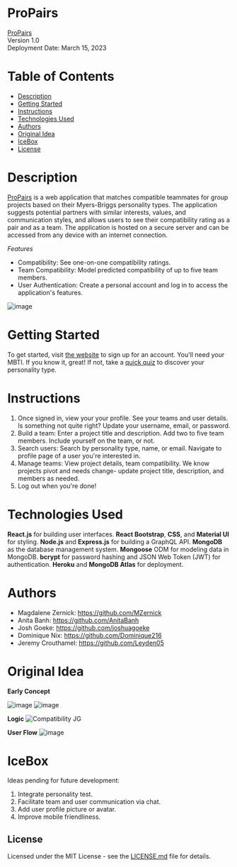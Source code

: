 # ProPairs
[ProPairs](https://pro-pairs.herokuapp.com/)  
Version 1.0  
Deployment Date: March 15, 2023

# Table of Contents
- [Description](#description)
- [Getting Started](#getting-started)
- [Instructions](#instructions)
- [Technologies Used](#technologies-used)
- [Authors](#authors)
- [Original Idea](#original-idea)
- [IceBox](#icebox)
- [License](#license)

# Description

[ProPairs](https://pro-pairs.herokuapp.com/) is a web application that matches compatible teammates for group projects based on their Myers-Briggs personality types. The application suggests potential partners with similar interests, values, and communication styles, and allows users to see their compatibility rating as a pair and as a team. The application is hosted on a secure server and can be accessed from any device with an internet connection.  

*Features*
- Compatibility: See one-on-one compatibility ratings.
- Team Compatibility:  Model predicted compatibility of up to five team members.
- User Authentication: Create a personal account and log in to access the application's features.

![image](https://user-images.githubusercontent.com/120350675/225492786-b6d5632d-1ad2-451b-99f3-c9bfd08a7928.png)


# Getting Started

To get started,  visit [the website](https://pro-pairs.herokuapp.com/) to sign up for an account. You'll need your MBTI. If you know it, great! If not, take a [quick quiz](https://www.16personalities.com/free-personality-test) to discover your personality type. 

# Instructions

1. Once signed in, view your your profile. See your teams and user details. Is something not quite right? Update your username, email, or password. 
2. Build a team: Enter a project title and description. Add two to five team members. Include yourself on the team, or not.
3. Search users: Search by personality type, name, or email. Navigate to profile page of a user you're interested in.
4. Manage teams: View project details, team compatibility. We know projects pivot and needs change- update project title, description, and members as needed.
5. Log out when you're done!

# Technologies Used

**React.js** for building user interfaces.
**React Bootstrap**, **CSS**, and **Material UI** for styling.
**Node.js** and **Express.js** for building a GraphQL API.
**MongoDB** as the database management system.
**Mongoose** ODM for modeling data in MongoDB.
**bcrypt** for password hashing and JSON Web Token (JWT) for authentication.
**Heroku** and **MongoDB Atlas** for deployment.

# Authors

* Magdalene Zernick: https://github.com/MZernick
* Anita Banh: https://github.com/AnitaBanh
* Josh Goeke: https://github.com/joshuagoeke
* Dominique Nix: https://github.com/Dominique216
* Jeremy Crouthamel: https://github.com/Leyden05

# Original Idea
**Early Concept**

![image](https://user-images.githubusercontent.com/120350675/225497060-983142c7-17b7-4127-bbf1-98a1d3211859.png) ![image](https://user-images.githubusercontent.com/120350675/225497270-2518fa13-5ca1-4061-838e-7f0c823753ff.png)


**Logic**
![Compatibility JG](https://user-images.githubusercontent.com/120350675/225496933-ea5cff68-d85c-47ec-a7bd-8f9438d23e2c.jpg)


**User Flow**
![image](https://user-images.githubusercontent.com/120350675/225496309-37b01fb2-8b3a-4285-a94f-f47a6f9bddb9.png)


# IceBox
Ideas pending for future development:
1. Integrate personality test.
2. Facilitate team and user communication via chat.
3. Add user profile picture or avatar.
4. Improve mobile friendliness.

## License

Licensed under the MIT License - see the [LICENSE.md](https://github.com/MZernick/Project-Partners/blob/main/LICENSE) file for details.
